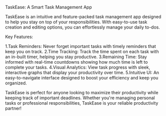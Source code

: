 TaskEase: A Smart Task Management App

TaskEase is an intuitive and feature-packed task management app designed to help you stay on top of your responsibilities. With easy-to-use task creation and editing options, you can effortlessly manage your daily to-dos.

Key Features:

  1.Task Reminders: Never forget important tasks with timely reminders that keep you on track.
  2.Time Tracking: Track the time spent on each task with an in-built timer, helping you stay productive.
  3.Remaining Time: Stay informed with real-time countdowns showing how much time is left to complete your tasks.
  4.Visual Analytics: View task progress with sleek, interactive graphs that display your productivity over time.
  5.Intuitive UI: An easy-to-navigate interface designed to boost your efficiency and keep you organized.

TaskEase is perfect for anyone looking to maximize their productivity while keeping track of important deadlines. Whether you're managing personal tasks or professional responsibilities, TaskEase is your reliable productivity partner!

